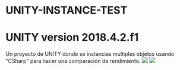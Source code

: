 # UNITY-INSTANCE-TEST
# UNITY version 2018.4.2.f1
Un proyecto de UNITY donde se instancias multiples objetos usando "CSharp" para hacer una comparación de rendimiento.
<a href='https://drive.google.com/file/d/1ET9SKuwJiMxqfsdiIznJTYPEtau1Hb-2/view?usp=drive_open&amp;usp=embed_facebook&source=ctrlq.org'><img src='https://lh3.googleusercontent.com/hVt-4z8bmBa6xBzg0SQ7K9km9LFkMsFQb9JNqXEGBTN3_cJC6So_g7IZkwA=w2400' /></a>
<a href='https://drive.google.com/file/d/1O_2YU-CNT2yoBp0sbxR0-qRfVKYJPIwO/view?usp=drive_open&amp;usp=embed_facebook&source=ctrlq.org'><img src='https://lh5.googleusercontent.com/Dpn4Ph1B07iO6Sc_HwYuXuLaNbv0_ljMVCR_aShtdYZwA4cQPRP9CYdG4nw=w2400' /></a>
